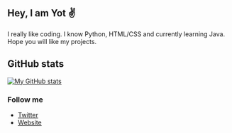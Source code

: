 ## Hey, I am Yot ✌️

I really like coding. I know Python, HTML/CSS and currently learning Java. Hope you will like my projects.

## GitHub stats
[![My GitHub stats](https://github-readme-stats.vercel.app/api?username=Yot360&show_icons=true&theme=tokyonight&count_private=true)](https://github.com/Yot360/Yot360)


### Follow me
- [Twitter](https://twitter.com/yot360)
- [Website](https://yot-dev.ml)
